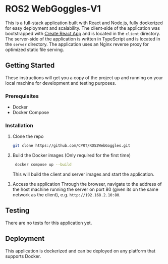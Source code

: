 # ROS2 WebGoggles-V1

This is a full-stack application built with React and Node.js, fully dockerized for easy deployment and scalability. The client-side of the application was bootstrapped with [Create React App](https://github.com/facebook/create-react-app) and is located in the `client` directory. The server-side of the application is written in TypeScript and is located in the `server` directory. The application uses an Nginx reverse proxy for optimized static file serving.

## Getting Started

These instructions will get you a copy of the project up and running on your local machine for development and testing purposes.

### Prerequisites

- Docker
- Docker Compose

### Installation

1. Clone the repo
   ```sh
   git clone https://github.com/CPRT/ROS2WebGoggles.git
   ```

2. Build the Docker images (Only required for the first time)
   ```sh
    docker compose up --build
    ```
    This will build the client and server images and start the application.

3. Access the application
    Through the browser, navigate to the address of the host machine running the server on port 80 (given its on the same network as the client), 
    e.g. `http://192.168.2.10:80`.

## Testing
There are no tests for this application yet.

## Deployment
This application is dockerized and can be deployed on any platform that supports Docker.

